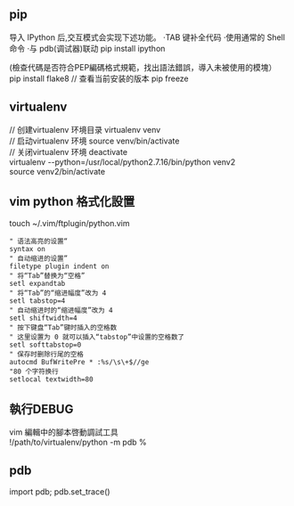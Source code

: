 ## pip
导入 IPython 后,交互模式会实现下述功能。
·TAB 键补全代码
·使用通常的 Shell 命令
·与 pdb(调试器)联动
pip install ipython  

\(檢查代碼是否符合PEP編碼格式規範，找出語法錯誤，導入未被使用的模塊）  
pip install flake8
// 查看当前安装的版本
pip freeze

## virtualenv
// 创建virtualenv 环境目录
virtualenv venv  
// 启动virtualenv 环境
source venv/bin/activate  
// 关闭virtualenv 环境
deactivate  
virtualenv --python=/usr/local/python2.7.16/bin/python venv2  
source venv2/bin/activate

## vim python 格式化設置
touch ~/.vim/ftplugin/python.vim

```
" 语法高亮的设置“
syntax on
" 自动缩进的设置”
filetype plugin indent on
" 将“Tab”替换为“空格”
setl expandtab
" 将“Tab”的“缩进幅度”改为 4
setl tabstop=4
" 自动缩进时的“缩进幅度”改为 4
setl shiftwidth=4
" 按下键盘“Tab”键时插入的空格数
" 这里设置为 0 就可以插入“tabstop”中设置的空格数了
setl softtabstop=0
" 保存时删除行尾的空格
autocmd BufWritePre * :%s/\s\+$//ge
"80 个字符换行
setlocal textwidth=80
```

## 執行DEBUG

vim 編輯中的腳本啓動調試工具  
!/path/to/virtualenv/python -m pdb %

## pdb

import pdb; pdb.set\_trace\(\)

